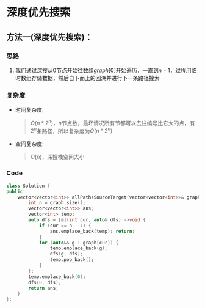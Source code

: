 # 深度优先搜索
## 方法一(深度优先搜索)：
### 思路
1. 我们通过深搜从$0$节点开始往数组$graph[0]$开始遍历，一直到$n-1$，过程用临时数组存储数据，然后自下而上的回溯并进行下一条路径搜索

### 复杂度
- 时间复杂度:
  > $O(n*2^n)$，$n$节点数，最坏情况所有节都可以去往编号比它大的点，有$2^n$条路径，所以复杂度为$O(n*2^n)$
- 空间复杂度:
  > $O(n)$，深搜栈空间大小

### Code
```C++ []
class Solution {
public:
    vector<vector<int>> allPathsSourceTarget(vector<vector<int>>& graph) {
        int n = graph.size();
        vector<vector<int>> ans;
        vector<int> temp;
        auto dfs = [&](int cur, auto& dfs) ->void {
            if (cur == n - 1) {
                ans.emplace_back(temp); return;
            }
            for (auto&& g : graph[cur]) {
                temp.emplace_back(g);
                dfs(g, dfs);
                temp.pop_back();
            }
        };
        temp.emplace_back(0);
        dfs(0, dfs);
        return ans;
    }
};
```